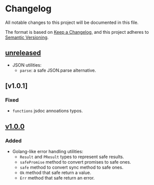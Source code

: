 # Changelog

All notable changes to this project will be documented in this file.

The format is based on [Keep a Changelog](https://keepachangelog.com/en/1.1.0/),
and this project adheres to [Semantic Versioning](https://semver.org/spec/v2.0.0.html).

## [unreleased]
- JSON utilities:
    - `parse`: a safe JSON.parse alternative.

## [v1.0.1]
### Fixed
- `functions` jsdoc annoations typos.

## [v1.0.0]

### Added
- Golang-like error handling utilities:
    - `Result` and `PResult` types to represent safe results.
    - `safePromise` method to convert promises to safe ones.
    - `safe` method to convert sync method to safe ones.
    - `Ok` method that safe return a value.
    - `Err` method that safe return an error.

[unreleased]: https://github.com/iolave/ts-utils/compare/v1.0.0...staging
[v1.0.0]: https://github.com/iolave/ts-utils/releases/tag/v1.0.0
